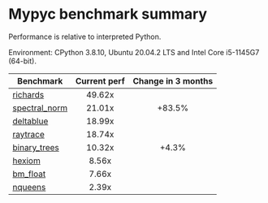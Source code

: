 # Mypyc benchmark summary

Performance is relative to interpreted Python.

Environment: CPython 3.8.10, Ubuntu 20.04.2 LTS and Intel Core i5-1145G7 (64-bit).

| Benchmark | Current perf | Change in 3 months |
| --- | :---: | :---: |
| [richards](benchmarks/richards.md) | 49.62x |  |
| [spectral_norm](benchmarks/spectral_norm.md) | 21.01x | +83.5% |
| [deltablue](benchmarks/deltablue.md) | 18.99x |  |
| [raytrace](benchmarks/raytrace.md) | 18.74x |  |
| [binary_trees](benchmarks/binary_trees.md) | 10.32x | +4.3% |
| [hexiom](benchmarks/hexiom.md) | 8.56x |  |
| [bm_float](benchmarks/bm_float.md) | 7.66x |  |
| [nqueens](benchmarks/nqueens.md) | 2.39x |  |
